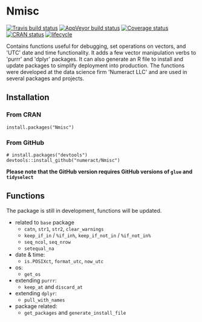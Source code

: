 # Nmisc
[![Travis build status](https://travis-ci.org/numeract/Nmisc.svg?branch=master)](https://travis-ci.org/numeract/Nmisc)
[![AppVeyor build status](https://ci.appveyor.com/api/projects/status/github/numeract/Nmisc?branch=master&svg=true)](https://ci.appveyor.com/project/numeract/Nmisc)
[![Coverage status](https://codecov.io/gh/numeract/Nmisc/branch/master/graph/badge.svg)](https://codecov.io/github/numeract/Nmisc?branch=master)
[![CRAN status](https://www.r-pkg.org/badges/version/Nmisc)](https://cran.r-project.org/package=Nmisc)
[![lifecycle](https://img.shields.io/badge/lifecycle-maturing-blue.svg)](https://www.tidyverse.org/lifecycle/#maturing)


Contains functions useful for debugging, set operations on vectors,
and 'UTC' date and time functionality. It adds a few vector manipulation 
verbs to 'purrr' and 'dplyr' packages. It can also generate an R file to 
install and update packages to simplify deployment into production. The 
functions were developed at the data science firm 'Numeract LLC' and are 
used in several packages and projects.


## Installation

### From CRAN

```
install.packages("Nmisc")
```

### From GitHub

```
# install.packages("devtools")
devtools::install_github("numeract/Nmisc")
```

**Please note that the GitHub version requires GitHub versions of `glue` and `tidyselect`**


## Functions

The package is still in development, functions will be updated.

- related to `base` package
    + `catn`, `str1`, `str2`, `clear_warnings`
    + `keep_if_in` / `%if_in%`,  `keep_if_not_in` / `%if_not_in%`
    + `seq_ncol`, `seq_nrow` 
    + `setequal_na`
- date & time:
    + `is.POSIXct`, `format_utc`, `now_utc`
- os:
    + `get_os`
- extending `purrr`:
    + `keep_at` and `discard_at`
- extending `dplyr`:
    + `pull_with_names`
- package related:
    + `get_packages` and `generate_install_file`
